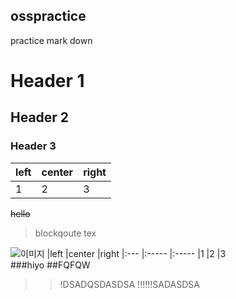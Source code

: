 ## osspractice
practice mark down
# Header 1
## Header 2
### Header 3
|left |center |right
|:--- |:----- |:----
|1    |2      |3
~~hello~~

> blockqoute tex

![이미지](1)
|left |center |right
|:--- |:----- |:-----
|1    |2       |3  
###hiyo
##FQFQW
>>!DSADQSDASDSA
!!!!!!SADASDSA
